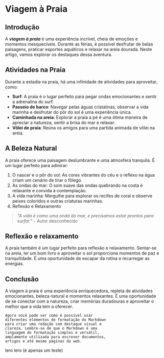 # Viagem à Praia
## Introdução
A _**viagem à praia**_ é uma experiência incrível, cheia de emoções e momentos inesquecíveis. Durante as férias, é possível desfrutar de belas paisagens, praticar esportes aquáticos e relaxar na areia dourada. Neste artigo, vamos explorar os destaques dessa aventura.

 

## Atividades na Praia
Durante a estadia na praia, há uma infinidade de atividades para aproveitar, como:

- **Surf**: A praia é o lugar perfeito para pegar ondas emocionantes e sentir a adrenalina do surf.
- **Passeio de barco**: Navegar pelas águas cristalinas, observar a vida marinha e desfrutar do pôr do sol é uma experiência única.
- **Caminhada na areia**: Explorar a praia a pé é uma ótima maneira de apreciar a natureza, sentir a brisa do mar e relaxar.
- **Vôlei de praia**: Reúna os amigos para uma partida animada de vôlei na areia.

## A Beleza Natural
A praia oferece uma paisagem deslumbrante e uma atmosfera tranquila. É um lugar perfeito para admirar:

1. O nascer e o pôr do sol: As cores vibrantes do céu e o reflexo na água criam um cenário de tirar o fôlego.
2. As ondas do mar: O som suave das ondas quebrando na costa é relaxante e convida à contemplação.
3. A vida marinha: Mergulhe para explorar os recifes de coral e observe peixes coloridos e outras criaturas marinhas.
4. Reflexão e Relaxamento
> _"A vida é como uma onda do mar, e precisamos estar prontos para surfar._" - Autor desconhecido

 
## Reflexão e relaxamento
A praia também é um lugar perfeito para reflexão e relaxamento. Sentar-se na areia, ler um bom livro e aproveitar o sol proporciona momentos de paz e tranquilidade. É uma oportunidade de escapar da rotina e recarregar as energias.

 

## Conclusão
A viagem à praia é uma experiência enriquecedora, repleta de atividades emocionantes, beleza natural e momentos relaxantes. É uma oportunidade de se conectar com a natureza, criar memórias duradouras e aproveitar o melhor que a vida tem a oferecer.

 

    Agora você pode ver como é possível usar 
    diferentes elementos de formatação do Markdown 
    para criar uma redação com destaque visual e 
    clareza. Lembre-se de que o Markdown é uma 
    linguagem de formatação simples e versátil, 
    amplamente utilizada para escrever documentos, 
    artigos e até mesmo páginas da web.


lero lero (é apenas um teste)